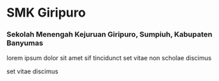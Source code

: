 # SMK Giripuro

### Sekolah Menengah Kejuruan Giripuro, Sumpiuh, Kabupaten Banyumas

lorem ipsum dolor sit amet sif tincidunct set vitae non scholae discimus

set vitae discimus